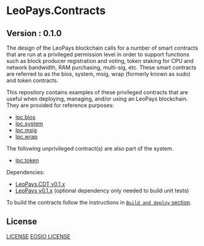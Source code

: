 # LeoPays.Contracts

## Version : 0.1.0

The design of the LeoPays blockchain calls for a number of smart contracts that are run at a privileged permission level in order to support functions such as block producer registration and voting, token staking for CPU and network bandwidth, RAM purchasing, multi-sig, etc.  These smart contracts are referred to as the bios, system, msig, wrap (formerly known as sudo) and token contracts.

This repository contains examples of these privileged contracts that are useful when deploying, managing, and/or using an LeoPays blockchain.  They are provided for reference purposes:

   * [lpc.bios](./contracts/lpc.bios)
   * [lpc.system](./contracts/lpc.system)
   * [lpc.msig](./contracts/lpc.msig)
   * [lpc.wrap](./contracts/lpc.wrap)

The following unprivileged contract(s) are also part of the system.
   * [lpc.token](./contracts/lpc.token)

Dependencies:
* [LeoPays.CDT v0.1.x](https://github.com/leopays-core/leopays.cdt/releases/tag/v0.1.0)
* [LeoPays v0.1.x](https://github.com/leopays-core/leopays/releases/tag/v0.1.0) (optional dependency only needed to build unit tests)

To build the contracts follow the instructions in [`Build and deploy` section](./docs/02_build-and-deploy.md).

## License
[LICENSE](./LICENSE)
[EOSIO LICENSE](./eosio.contracts.license)
